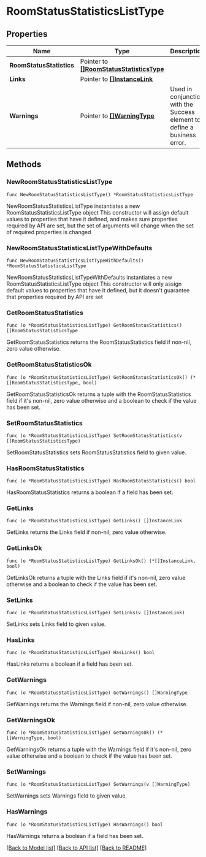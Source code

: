 # RoomStatusStatisticsListType

## Properties

Name | Type | Description | Notes
------------ | ------------- | ------------- | -------------
**RoomStatusStatistics** | Pointer to [**[]RoomStatusStatisticsType**](RoomStatusStatisticsType.md) |  | [optional] 
**Links** | Pointer to [**[]InstanceLink**](InstanceLink.md) |  | [optional] 
**Warnings** | Pointer to [**[]WarningType**](WarningType.md) | Used in conjunction with the Success element to define a business error. | [optional] 

## Methods

### NewRoomStatusStatisticsListType

`func NewRoomStatusStatisticsListType() *RoomStatusStatisticsListType`

NewRoomStatusStatisticsListType instantiates a new RoomStatusStatisticsListType object
This constructor will assign default values to properties that have it defined,
and makes sure properties required by API are set, but the set of arguments
will change when the set of required properties is changed

### NewRoomStatusStatisticsListTypeWithDefaults

`func NewRoomStatusStatisticsListTypeWithDefaults() *RoomStatusStatisticsListType`

NewRoomStatusStatisticsListTypeWithDefaults instantiates a new RoomStatusStatisticsListType object
This constructor will only assign default values to properties that have it defined,
but it doesn't guarantee that properties required by API are set

### GetRoomStatusStatistics

`func (o *RoomStatusStatisticsListType) GetRoomStatusStatistics() []RoomStatusStatisticsType`

GetRoomStatusStatistics returns the RoomStatusStatistics field if non-nil, zero value otherwise.

### GetRoomStatusStatisticsOk

`func (o *RoomStatusStatisticsListType) GetRoomStatusStatisticsOk() (*[]RoomStatusStatisticsType, bool)`

GetRoomStatusStatisticsOk returns a tuple with the RoomStatusStatistics field if it's non-nil, zero value otherwise
and a boolean to check if the value has been set.

### SetRoomStatusStatistics

`func (o *RoomStatusStatisticsListType) SetRoomStatusStatistics(v []RoomStatusStatisticsType)`

SetRoomStatusStatistics sets RoomStatusStatistics field to given value.

### HasRoomStatusStatistics

`func (o *RoomStatusStatisticsListType) HasRoomStatusStatistics() bool`

HasRoomStatusStatistics returns a boolean if a field has been set.

### GetLinks

`func (o *RoomStatusStatisticsListType) GetLinks() []InstanceLink`

GetLinks returns the Links field if non-nil, zero value otherwise.

### GetLinksOk

`func (o *RoomStatusStatisticsListType) GetLinksOk() (*[]InstanceLink, bool)`

GetLinksOk returns a tuple with the Links field if it's non-nil, zero value otherwise
and a boolean to check if the value has been set.

### SetLinks

`func (o *RoomStatusStatisticsListType) SetLinks(v []InstanceLink)`

SetLinks sets Links field to given value.

### HasLinks

`func (o *RoomStatusStatisticsListType) HasLinks() bool`

HasLinks returns a boolean if a field has been set.

### GetWarnings

`func (o *RoomStatusStatisticsListType) GetWarnings() []WarningType`

GetWarnings returns the Warnings field if non-nil, zero value otherwise.

### GetWarningsOk

`func (o *RoomStatusStatisticsListType) GetWarningsOk() (*[]WarningType, bool)`

GetWarningsOk returns a tuple with the Warnings field if it's non-nil, zero value otherwise
and a boolean to check if the value has been set.

### SetWarnings

`func (o *RoomStatusStatisticsListType) SetWarnings(v []WarningType)`

SetWarnings sets Warnings field to given value.

### HasWarnings

`func (o *RoomStatusStatisticsListType) HasWarnings() bool`

HasWarnings returns a boolean if a field has been set.


[[Back to Model list]](../README.md#documentation-for-models) [[Back to API list]](../README.md#documentation-for-api-endpoints) [[Back to README]](../README.md)


